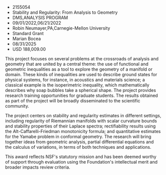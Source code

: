 
* 2155054
* Stability and Regularity: From Analysis to Geometry
* DMS,ANALYSIS PROGRAM
* 09/01/2022,06/21/2022
* Robin Neumayer,PA,Carnegie-Mellon University
* Standard Grant
* Marian Bocea
* 08/31/2025
* USD 188,009.00

This project focuses on several problems at the crossroads of analysis and
geometry that are united by a central theme: the use of functional and geometric
inequalities as a tool to explore the geometry of a manifold or domain. These
kinds of inequalities are used to describe ground states for physical systems,
for instance, in acoustics and materials science; a classical example is the
isoperimetric inequality, which mathematically describes why soap bubbles take a
spherical shape. The project provides research training opportunities for
graduate students. The results obtained as part of the project will be broadly
disseminated to the scientific community.

The project centers on stability and regularity estimates in different settings,
including regularity of Riemannian manifolds with scalar curvature bounds and
stability properties of their Laplace spectra; rectifiability results using the
Alt-Caffarelli-Friedman monotonicity formula; and quantitative estimates for the
Yamabe problem in conformal geometry. The research will bring together ideas
from geometric analysis, partial differential equations and the calculus of
variations, in terms of both techniques and applications.

This award reflects NSF's statutory mission and has been deemed worthy of
support through evaluation using the Foundation's intellectual merit and broader
impacts review criteria.

